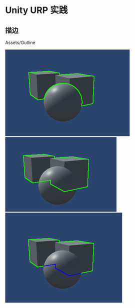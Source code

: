 # Unity URP 实践
## 描边

Assets/Outline

![Outline](doc/Outline_1.png)
![Outline](doc/Outline_2.png)
![Outline](doc/Outline_3.png)
